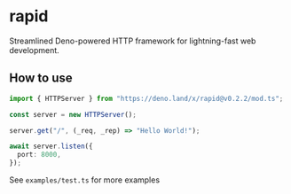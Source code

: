 # rapid
Streamlined Deno-powered HTTP framework for lightning-fast web development.

## How to use
```ts
import { HTTPServer } from "https://deno.land/x/rapid@v0.2.2/mod.ts";

const server = new HTTPServer();

server.get("/", (_req, _rep) => "Hello World!");

await server.listen({
  port: 8000,
});
```
See `examples/test.ts` for more examples

